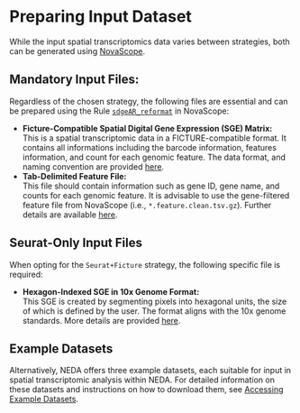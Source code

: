 # Preparing Input Dataset

While the input spatial transcriptomics data varies between strategies, both can be generated using [NovaScope](https://github.com/seqscope/NovaScope/tree/main). 

## Mandatory Input Files:
Regardless of the chosen strategy, the following files are essential and can be prepared using the Rule [`sdgeAR_reformat`](https://seqscope.github.io/NovaScope/walkthrough/rules/sdgeAR_reformat/) in NovaScope:

- **Ficture-Compatible Spatial Digital Gene Expression (SGE) Matrix:**  
  This is a spatial transcriptomic data in a FICTURE-compatible format. It contains all informations including the barcode information, features information, and count for each genomic feature. The data format, and naming convention are provided [here](https://seqscope.github.io/NovaScope/walkthrough/rules/sdgeAR_reformat/#1-ficture-compatible-sge).
- **Tab-Delimited Feature File:**  
  This file should contain information such as gene ID, gene name, and counts for each genomic feature. It is advisable to use the gene-filtered feature file from NovaScope (i.e., `*.feature.clean.tsv.gz`). Further details are available [here](https://seqscope.github.io/NovaScope/walkthrough/rules/sdgeAR_reformat/#2-two-tab-delimited-feature-files).


## Seurat-Only Input Files
When opting for the `Seurat+Ficture` strategy, the following specific file is required:

- **Hexagon-Indexed SGE in 10x Genome Format:**  
This SGE is created by segmenting pixels into hexagonal units, the size of which is defined by the user. The format aligns with the 10x genome standards. More details are provided [here](https://seqscope.github.io/NovaScope/walkthrough/rules/sdgeAR_segment/#1-hexagon-based-sge).

## Example Datasets
Alternatively, NEDA offers three example datasets, each suitable for input in spatial transcriptomic analysis within NEDA. For detailed information on these datasets and instructions on how to download them, see [Accessing Example Datasets](../../installation/example_data.md#input-for-spatial-transcriptomic-analysis).
